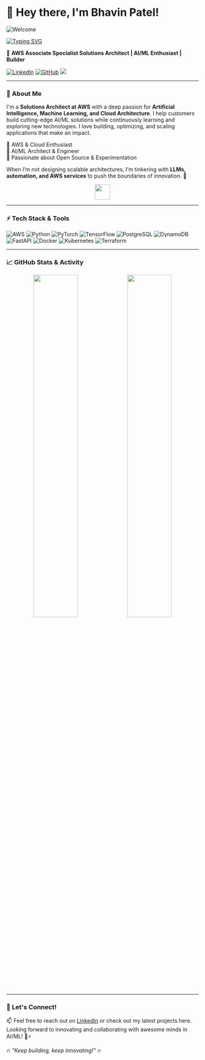 # 👋 Hey there, I'm Bhavin Patel! 

![Welcome](https://svg-banners.vercel.app/api?type=glitch&text1=Welcome%20to%20my%20GitHub&width=1200&height=200)

[![Typing SVG](https://readme-typing-svg.demolab.com?font=Fira+Code&duration=2000&pause=1000&color=00F7C4&width=435&lines=AI%2FML+Specialist;AWS+Solution+Architect;Building+cool+stuff)](https://git.io/typing-svg)

🚀 **AWS Associate Specialist Solutions Architect | AI/ML Enthusiast | Builder**

[![LinkedIn](https://img.shields.io/badge/LinkedIn-Connect-blue?style=flat&logo=linkedin)](https://www.linkedin.com/in/bhavin28/)
[![GitHub](https://img.shields.io/badge/GitHub-Follow-black?style=flat&logo=github)](https://github.com/bhavinjpatel)
![](https://komarev.com/ghpvc/?username=bhavinjpatel&color=blue&style=flat-square)

---

### 🌟 About Me
I'm a **Solutions Architect at AWS** with a deep passion for **Artificial Intelligence, Machine Learning, and Cloud Architecture**. I help customers build cutting-edge AI/ML solutions while continuously learning and exploring new technologies. I love building, optimizing, and scaling applications that make an impact.

🔹 AWS & Cloud Enthusiast  
🔹 AI/ML Architect & Engineer  
🔹 Passionate about Open Source & Experimentation

When I’m not designing scalable architectures, I’m tinkering with **LLMs, automation, and AWS services** to push the boundaries of innovation. 🚀

<p align="center">
  <img src="https://media.giphy.com/media/hvRJCLFzcasrR4ia7z/giphy.gif" width="40px"/>
</p>

---

### ⚡ Tech Stack & Tools

![AWS](https://img.shields.io/badge/AWS-Cloud-orange?style=for-the-badge&logo=amazonaws)
![Python](https://img.shields.io/badge/Python-ML-blue?style=for-the-badge&logo=python)
![PyTorch](https://img.shields.io/badge/PyTorch-Deep%20Learning-red?style=for-the-badge&logo=pytorch)
![TensorFlow](https://img.shields.io/badge/TensorFlow-Deep%20Learning-orange?style=for-the-badge&logo=tensorflow)
![PostgreSQL](https://img.shields.io/badge/PostgreSQL-Database-blue?style=for-the-badge&logo=postgresql)
![DynamoDB](https://img.shields.io/badge/DynamoDB-NoSQL-darkblue?style=for-the-badge&logo=amazondynamodb)
![FastAPI](https://img.shields.io/badge/FastAPI-Backend-blue?style=for-the-badge&logo=fastapi)
![Docker](https://img.shields.io/badge/Docker-Containers-blue?style=for-the-badge&logo=docker)
![Kubernetes](https://img.shields.io/badge/Kubernetes-Orchestration-blue?style=for-the-badge&logo=kubernetes)
![Terraform](https://img.shields.io/badge/Terraform-IaC-blueviolet?style=for-the-badge&logo=terraform)

---

### 📈 GitHub Stats & Activity

<p align="center">
  <img src="https://github-readme-stats.vercel.app/api/top-langs/?username=bhavinjpatel&layout=compact&theme=radical" width="48%" />
  <img src="https://github-readme-streak-stats.herokuapp.com/?user=bhavinjpatel&theme=radical&hide_border=true" width="48%" />
</p>

---

### 🚀 Let's Connect!
📫 Feel free to reach out on [LinkedIn](https://www.linkedin.com/in/bhavin28/) or check out my latest projects here. Looking forward to innovating and collaborating with awesome minds in AI/ML! 🤖⚡

🔥 _"Keep building, keep innovating!"_ 🔥

